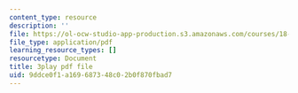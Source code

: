 ```yaml
---
content_type: resource
description: ''
file: https://ol-ocw-studio-app-production.s3.amazonaws.com/courses/18-01sc-single-variable-calculus-fall-2010/9ddce0f1a169687348c02b0f870fbad7_hjZhPczMkL4.pdf
file_type: application/pdf
learning_resource_types: []
resourcetype: Document
title: 3play pdf file
uid: 9ddce0f1-a169-6873-48c0-2b0f870fbad7
---
```

